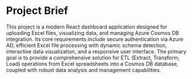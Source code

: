 # Project Brief

This project is a modern React dashboard application designed for uploading Excel files, visualizing data, and managing Azure Cosmos DB integration. Its core requirements include secure authentication via Azure AD, efficient Excel file processing with dynamic schema detection, interactive data visualization, and a responsive user interface. The primary goal is to provide a comprehensive solution for ETL (Extract, Transform, Load) operations from Excel spreadsheets into a Cosmos DB database, coupled with robust data analysis and management capabilities.
